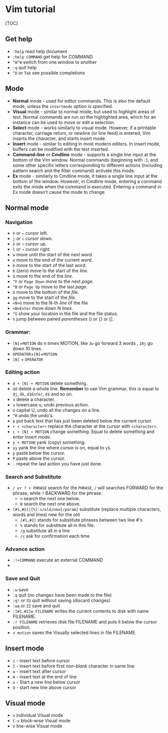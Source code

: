 # Vim tutorial

[TOC]

## Get help

+ `:help` read help document
+ `:help COMMAND` get help for COMMAND
+ `^W^W` switch from one window to another
+ `:q` quit help
+ `^D` or `Tab` see possible completions

## Mode

- **Normal** mode - used for editor commands. This is also the default mode, unless the `insertmode` option is specified.
- **Visual** mode - similar to normal mode, but used to highlight areas of text. Normal commands are run on the highlighted area, which for an instance can be used to move or edit a selection.
- **Select** mode - works similarly to visual mode. However, if a printable character, carriage return, or newline (or line feed) is entered, Vim inserts the character, and starts insert mode.
- **Insert** mode - similar to editing in most modern editors. In insert mode, buffers can be modified with the text inserted.
- **Command-line** or **Cmdline** mode - supports a single line input at the bottom of the Vim window. Normal commands (beginning with `:`), and some other specific letters corresponding to different actions (including pattern search and the filter command) activate this mode.
- **Ex** mode - similarly to Cmdline mode, it takes a single line input at the bottom of the window. However, in Cmdline mode, entering a command exits the mode when the command is executed. Entering a command in Ex mode doesn't cause the mode to change.

## Normal mode

### Navigation

+ `h` or `←` *cursor* left.
+ `j` or `↓` *cursor* down.
+ `k` or `↑` *cursor* up.
+ `l` or `→` *cursor* right.
+ `w` move until the start of the next *word*.
+ `e` move to the end of the current *word*.
+ `b` move to the start of the last *word*. 
+ `0` (zero) move to the start of the *line*.
+ `$` move to the end of the *line*.
+ `^F` or `Page Down` move to the next *page*.
+ `^B` or `Page Up` move to the last *page*.
+ `G` move to the bottom of the *file*.
+ `gg` move to the start of the *file*.
+ `<N>G` move to the N-th *line* of the file
+ `<N>Enter` move down N *lines*. 
+ `^G` show your location in the file and the file status.
+ `%` jump between paired *parentheses* () or {} or []. 

### Grammar:

+ `[N]`+`MOTION` do n times MOTION, like `3w` go forward 3 words , `10j` go down 10 lines.
+ `OPERATOR`+`[N]`+`MOTION`
+ `[N]` + `OPERATOR`

### Editing action

+ `d + [N] + MOTION` delete something.
+ `dd` delete a whole line. **Remember** to use Vim grammar, this is equal to `dj`, `dk`, `d1Enter`, `d$` and so on.
+ `x` delete a character.
+ `u` lowercase u, undo previous action.
+ `U` capital U, undo all the changes on a line.
+ `^R` undo the undo's.
+ `p` put back text that has just been deleted below the current cursor.
+ `r + <character>` replace the character at the cursor with `<character>`.
+ `c + [N] + MOTION` change something. Equal to delete something and enter Insert mode.
+ `y + MOTION` yank (copy) something.
+ `yy` yank the line where cursor is on, equal to `y$`.
+ `p` paste below the cursor.
+ `P` paste above the cursor.
+ `.` repeat the last action you have just done.

### Search and Substitute

+ `/ or ? + PHRASE` search for the `PHRASE`, `/` will searches FORWARD for the phrase, while `?` BACKWARD for the phrase.
  + `n` search the next one below.
  + `N` search the next one above.
+ `[#1,#2]|[%]:s/old/new[/param]` substitute (replace multiple characters, words and lines) new for the old
  + `[#1,#2]` stands for substitute phrases between two line #'s
  + `%` stands for substitute all in this file.
  + `/g` substitute all in a line
  + `/c` ask for confirmation each time

### Advance action

+ `:!+COMMAND` execute an external COMMAND
+ 

### Save and Quit

+ `:w` save
+ `:q` quit (no changes have been made to the file)
+ `:q!` or `ZQ` quit without saving (discard changes)
+ `:wq` or `ZZ` save and quit
+ `:[#1,#2]w FILENAME` writes the current contents to disk with name FILENAME.
+ `:r FILENAME` retrieves disk file FILENAME and puts it below the cursor position.
+ `v motion` saves the Visually selected lines in file FILENAME.

## Insert mode 

- `i` - insert text before cursor
- `I` - insert text before first *non-blank* character in same line
- `a` - insert text after cursor
- `A` - insert text at the end of line
- `o` - Start a new line below cursor
- `O` - start new line above cursor

## Visual mode

- `v` individual Visual mode
- `C-v` block-wise Visual mode
- `V` line-wise Visual mode